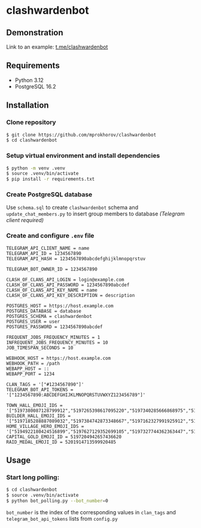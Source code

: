 # clashwardenbot

## Demonstration

Link to an example: [t.me/clashwardenbot](https://t.me/clashwardenbot)

## Requirements

- Python 3.12
- PostgreSQL 16.2

## Installation

### Clone repository

```bash
$ git clone https://github.com/mprokhorov/clashwardenbot
$ cd clashwardenbot
```

### Setup virtual environment and install dependencies

```bash
$ python -m venv .venv
$ source .venv/bin/activate
$ pip install -r requirements.txt
```
### Create PostgreSQL database

Use ```schema.sql``` to create ```clashwardenbot``` schema and ```update_chat_members.py``` to insert group members to database _(Telegram client required)_


### Create and configure `.env` file

```
TELEGRAM_API_CLIENT_NAME = name
TELEGRAM_API_ID = 1234567890
TELEGRAM_API_HASH = 1234567890abcdefghijklmnopqrstuv

TELEGRAM_BOT_OWNER_ID = 1234567890

CLASH_OF_CLANS_API_LOGIN = login@example.com
CLASH_OF_CLANS_API_PASSWORD = 1234567890abcdef
CLASH_OF_CLANS_API_KEY_NAME = name
CLASH_OF_CLANS_API_KEY_DESCRIPTION = description

POSTGRES_HOST = https://host.example.com
POSTGRES_DATABASE = database
POSTGRES_SCHEMA = clashwardenbot
POSTGRES_USER = user
POSTGRES_PASSWORD = 1234567890abcdef

FREQUENT_JOBS_FREQUENCY_MINUTES = 1
INFREQUENT_JOBS_FREQUENCY_MINUTES = 10
JOB_TIMESPAN_SECONDS = 10

WEBHOOK_HOST = https://host.example.com
WEBHOOK_PATH = /path
WEBAPP_HOST = ::
WEBAPP_PORT = 1234

CLAN_TAGS = '["#1234567890"]'
TELEGRAM_BOT_API_TOKENS = '["1234567890:ABCDEFGHIJKLMNOPQRSTUVWXYZ123456789"]'

TOWN_HALL_EMOJI_IDS = '["5197380087128799912","5197265398617095220","5197340285666868975","5197615794934006616","5197676770584704648","5197477823404587838","5197513793755690795","5197300290931407279","5197425884365078232","5197371029042774532","5197396090176945787","5197313961812310251","5197163728151263266","5197412432527506000","5197603472672833857","5197190258164252027"]'
BUILDER_HALL_EMOJI_IDS = '["5197185288887089032","5197384742873348667","5197162327991925912","5197658349469973569","5197670899364412474","5197268508173417952","5197582057965894463","5197292259342564294","5197283252796144107","5197379756416319086"]'
HOME_VILLAGE_HERO_EMOJI_IDS = '["5194922180424516899","5197627129352699105","5197327744362363447","5197329312025425842"]'
CAPITAL_GOLD_EMOJI_ID = 5197204942657436620
RAID_MEDAL_EMOJI_ID = 5201914713599920485
```


## Usage

### Start long polling:

```bash
$ cd clashwardenbot
$ source .venv/bin/activate
$ python bot_polling.py --bot_number=0
```
```bot_number``` is the index of the corresponding values in ```clan_tags``` and ```telegram_bot_api_tokens``` lists from ```config.py```